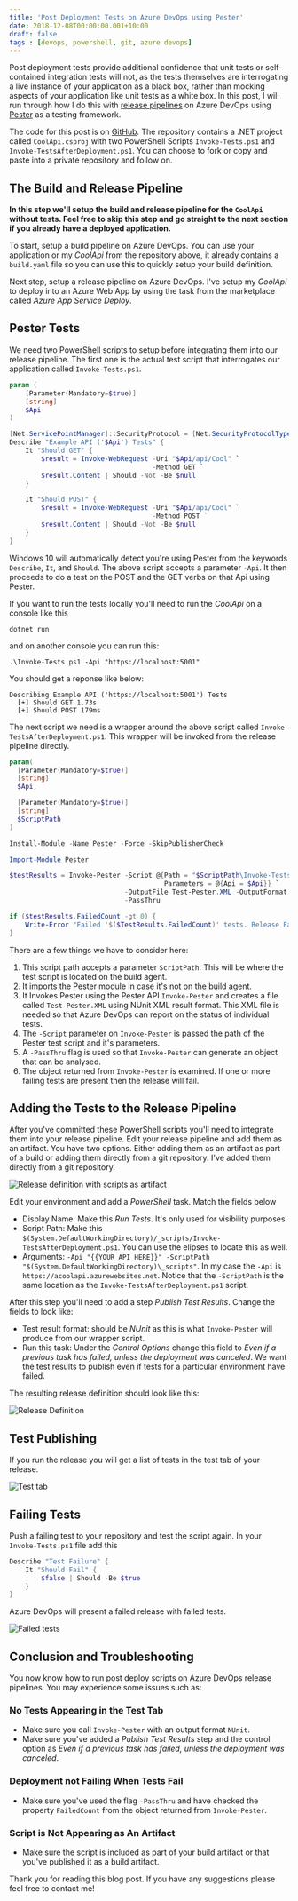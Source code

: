 ```yaml
---
title: 'Post Deployment Tests on Azure DevOps using Pester'
date: 2018-12-08T00:00:00.001+10:00
draft: false
tags : [devops, powershell, git, azure devops]
---
```


Post deployment tests provide additional confidence that unit tests or self-contained integration tests will not, as the tests themselves are interrogating a live instance of your application as a black box, rather than mocking aspects of your application like unit tests as a white box. In this post, I will run through how I do this with [release pipelines](https://docs.microsoft.com/en-us/azure/devops/pipelines/release/what-is-release-management?view=vsts) on Azure DevOps using [Pester](https://github.com/pester/Pester) as a testing framework.

The code for this post is on [GitHub](https://github.com/RaphHaddad/a-cool-api). The repository contains a .NET project called `CoolApi.csproj` with two PowerShell Scripts `Invoke-Tests.ps1` and `Invoke-TestsAfterDeployment.ps1`. You can choose to fork or copy and paste into a private repository and follow on.

## The Build and Release Pipeline
**In this step we'll setup the build and release pipeline for the `CoolApi` without tests. Feel free to skip this step and go straight to the next section if you already have a deployed application.**

To start, setup a build pipeline on Azure DevOps. You can use your application or my _CoolApi_ from the repository above, it already contains a `build.yaml` file so you can use this to quickly setup your build definition.

Next step, setup a release pipeline on Azure DevOps. I've setup my _CoolApi_ to deploy into an Azure Web App by using the task from the marketplace called _Azure App Service Deploy_.

## Pester Tests
We need two PowerShell scripts to setup before integrating them into our release pipeline. The first one is the actual test script that interrogates our application called `Invoke-Tests.ps1`.

```PowerShell
param (
    [Parameter(Mandatory=$true)]
    [string]
    $Api
)

[Net.ServicePointManager]::SecurityProtocol = [Net.SecurityProtocolType]::Tls12
Describe "Example API ('$Api') Tests" {
    It "Should GET" {
        $result = Invoke-WebRequest -Uri "$Api/api/Cool" `
                                    -Method GET `
        $result.Content | Should -Not -Be $null
    }

    It "Should POST" {
        $result = Invoke-WebRequest -Uri "$Api/api/Cool" `
                                    -Method POST `
        $result.Content | Should -Not -Be $null
    }
}
```

Windows 10 will automatically detect you're using Pester from the keywords `Describe`, `It`, and `Should`. The above script accepts a parameter `-Api`. It then proceeds to do a test on the POST and the GET verbs on that Api using Pester.

If you want to run the tests locally you'll need to run the _CoolApi_ on a console like this

`dotnet run`

and on another console you can run this:

`.\Invoke-Tests.ps1 -Api "https://localhost:5001"`

You should get a reponse like below:

```
Describing Example API ('https://localhost:5001') Tests
  [+] Should GET 1.73s
  [+] Should POST 179ms
```

The next script we need is a wrapper around the above script called `Invoke-TestsAfterDeployment.ps1`. This wrapper will be invoked from the release pipeline directly.

```PowerShell
param(
  [Parameter(Mandatory=$true)]
  [string]
  $Api,

  [Parameter(Mandatory=$true)]
  [string]
  $ScriptPath
)

Install-Module -Name Pester -Force -SkipPublisherCheck

Import-Module Pester

$testResults = Invoke-Pester -Script @{Path = "$ScriptPath\Invoke-Tests.ps1"; `
                                       Parameters = @{Api = $Api}} `
                             -OutputFile Test-Pester.XML -OutputFormat NUnitXML `
                             -PassThru

if ($testResults.FailedCount -gt 0) {
    Write-Error "Failed '$($TestResults.FailedCount)' tests. Release Failed."
}
```

There are a few things we have to consider here:

1. This script path accepts a parameter `ScriptPath`. This will be where the test script is located on the build agent.
2. It imports the Pester module in case it's not on the build agent.
3. It Invokes Pester using the Pester API `Invoke-Pester` and creates a file called `Test-Pester.XML` using NUnit XML result format. This XML file is needed so that Azure DevOps can report on the status of individual tests.
4. The `-Script` parameter on `Invoke-Pester` is passed the path of the Pester test script and it's parameters.
4. A `-PassThru` flag is used so that `Invoke-Pester` can generate an object that can be analysed.
5. The object returned from `Invoke-Pester` is examined. If one or more failing tests are present then the release will fail.

## Adding the Tests to the Release Pipeline
After you've committed these PowerShell scripts you'll need to integrate them into your release pipeline. Edit your release pipeline and add them as an artifact. You have two options. Either adding them as an artifact as part of a build or adding them directly from a git repository. I've added them directly from a git repository.

![Release definition with scripts as artifact](/images/post-deploy-tests-scripts-artifact.jpg "Release definition with scripts as artifact")

Edit your environment and add a _PowerShell_ task. Match the fields below

- Display Name: Make this _Run Tests_. It's only used for visibility purposes.
- Script Path: Make this `$(System.DefaultWorkingDirectory)/_scripts/Invoke-TestsAfterDeployment.ps1`. You can use the elipses to locate this as well.
- Arguments: `-Api "{{YOUR_API_HERE}}" -ScriptPath "$(System.DefaultWorkingDirectory)\_scripts"`. In my case the `-Api` is `https://acoolapi.azurewebsites.net`. Notice that the `-ScriptPath` is the same location as the `Invoke-TestsAfterDeployment.ps1` script.

After this step you'll need to add a step _Publish Test Results_. Change the fields to look like:

- Test result format: should be _NUnit_ as this is what `Invoke-Pester` will produce from our wrapper script.
- Run this task: Under the _Control Options_ change this field to _Even if a previous task has failed, unless the deployment was canceled_. We want the test results to publish even if tests for a particular environment have failed.

The resulting release definition should look like this:

![Release Definition](/images/post-deploy-tests-release-pipeline-overall.gif "Release Definition")

## Test Publishing
If you run the release you will get a list of tests in the test tab of your release.

![Test tab](/images/post-deploy-tests-tests-tab.jpg "Test tab")

## Failing Tests
Push a failing test to your repository and test the script again. In your `Invoke-Tests.ps1` file add this

```PowerShell
Describe "Test Failure" {
    It "Should Fail" {
        $false | Should -Be $true
    }
}
```

Azure DevOps will present a failed release with failed tests.

![Failed tests](/images/post-deploy-tests-release-pipeline-fail.gif "Failed tests")

## Conclusion and Troubleshooting
You now know how to run post deploy scripts on Azure DevOps release pipelines. You may experience some issues such as:

### No Tests Appearing in the Test Tab
- Make sure you call `Invoke-Pester` with an output format `NUnit`. 
- Make sure you've added a _Publish Test Results_ step and the control option as _Even if a previous task has failed, unless the deployment was canceled_.

### Deployment not Failing When Tests Fail
- Make sure you've used the flag `-PassThru` and have checked the property `FailedCount` from the object returned from `Invoke-Pester`.

### Script is Not Appearing as An Artifact
- Make sure the script is included as part of your build artifact or that you've published it as a build artifact.

Thank you for reading this blog post. If you have any suggestions please feel free to contact me!
